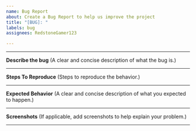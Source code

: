 ```yaml
---
name: Bug Report
about: Create a Bug Report to help us improve the project
title: "[BUG]: "
labels: bug
assignees: RedstoneGamer123

---
```


-------------------------
**Describe the bug** (A clear and concise description of what the bug is.)

-------------------------
**Steps To Reproduce** (Steps to reproduce the behavior.)

-------------------------
**Expected Behavior** (A clear and concise description of what you expected to happen.)

-------------------------
**Screenshots** (If applicable, add screenshots to help explain your problem.)

-------------------------
